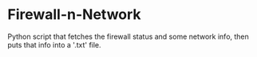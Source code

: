 # Firewall-n-Network
Python script that fetches the firewall status and some network info, then puts that info into a '.txt' file.
